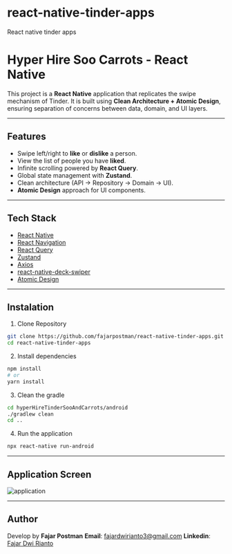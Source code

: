# react-native-tinder-apps
React native tinder apps

# Hyper Hire Soo Carrots - React Native

This project is a **React Native** application that replicates the swipe mechanism of Tinder.
It is built using **Clean Architecture + Atomic Design**, ensuring separation of concerns between data, domain, and UI layers.

---

## Features 

- Swipe left/right to **like** or **dislike** a person.
- View the list of people you have **liked**.
- Infinite scrolling powered by **React Query**.
- Global state management with **Zustand**.
- Clean architecture (API → Repository → Domain → UI).
- **Atomic Design** approach for UI components.

---

## Tech Stack

- [React Native](https://reactnative.dev/)
- [React Navigation](https://reactnavigation.org/)
- [React Query](https://tanstack.com/query/latest)
- [Zustand](https://zustand-demo.pmnd.rs/)
- [Axios](https://axios-http.com/)
- [react-native-deck-swiper](https://github.com/alexbrillant/react-native-deck-swiper)
- [Atomic Design](https://bradfrost.com/blog/post/atomic-web-design/)

--- 

## Instalation

1. Clone Repository

```bash
git clone https://github.com/fajarpostman/react-native-tinder-apps.git
cd react-native-tinder-apps
```

2. Install dependencies

```bash
npm install
# or 
yarn install
```

3. Clean the gradle
```bash
cd hyperHireTinderSooAndCarrots/android
./gradlew clean
cd ..
```

4. Run the application
```bash
npx react-native run-android
```

---

## Application Screen
![application](image-1.png)

---

## Author

Develop by **Fajar Postman**
**Email**: fajardwirianto3@gmail.com
**Linkedin**: [Fajar Dwi Rianto](https://www.linkedin.com/in/fajardwirianto/)
